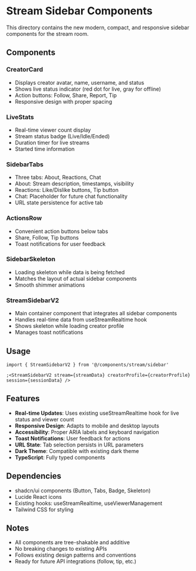 # Stream Sidebar Components

This directory contains the new modern, compact, and responsive sidebar components for the stream room.

## Components

### CreatorCard

- Displays creator avatar, name, username, and status
- Shows live status indicator (red dot for live, gray for offline)
- Action buttons: Follow, Share, Report, Tip
- Responsive design with proper spacing

### LiveStats

- Real-time viewer count display
- Stream status badge (Live/Idle/Ended)
- Duration timer for live streams
- Started time information

### SidebarTabs

- Three tabs: About, Reactions, Chat
- About: Stream description, timestamps, visibility
- Reactions: Like/Dislike buttons, Tip button
- Chat: Placeholder for future chat functionality
- URL state persistence for active tab

### ActionsRow

- Convenient action buttons below tabs
- Share, Follow, Tip buttons
- Toast notifications for user feedback

### SidebarSkeleton

- Loading skeleton while data is being fetched
- Matches the layout of actual sidebar components
- Smooth shimmer animations

### StreamSidebarV2

- Main container component that integrates all sidebar components
- Handles real-time data from useStreamRealtime hook
- Shows skeleton while loading creator profile
- Manages toast notifications

## Usage

```tsx
import { StreamSidebarV2 } from '@/components/stream/sidebar'

;<StreamSidebarV2 stream={streamData} creatorProfile={creatorProfile} session={sessionData} />
```

## Features

- **Real-time Updates**: Uses existing useStreamRealtime hook for live status and viewer count
- **Responsive Design**: Adapts to mobile and desktop layouts
- **Accessibility**: Proper ARIA labels and keyboard navigation
- **Toast Notifications**: User feedback for actions
- **URL State**: Tab selection persists in URL parameters
- **Dark Theme**: Compatible with existing dark theme
- **TypeScript**: Fully typed components

## Dependencies

- shadcn/ui components (Button, Tabs, Badge, Skeleton)
- Lucide React icons
- Existing hooks: useStreamRealtime, useViewerManagement
- Tailwind CSS for styling

## Notes

- All components are tree-shakable and additive
- No breaking changes to existing APIs
- Follows existing design patterns and conventions
- Ready for future API integrations (follow, tip, etc.)
